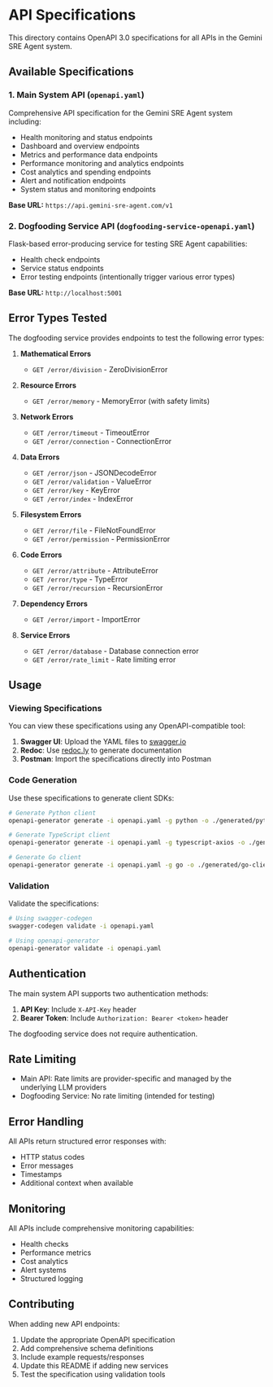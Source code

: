 # API Specifications

This directory contains OpenAPI 3.0 specifications for all APIs in the Gemini SRE Agent system.

## Available Specifications

### 1. Main System API (`openapi.yaml`)

Comprehensive API specification for the Gemini SRE Agent system including:

- Health monitoring and status endpoints
- Dashboard and overview endpoints
- Metrics and performance data endpoints
- Performance monitoring and analytics endpoints
- Cost analytics and spending endpoints
- Alert and notification endpoints
- System status and monitoring endpoints

**Base URL:** `https://api.gemini-sre-agent.com/v1`

### 2. Dogfooding Service API (`dogfooding-service-openapi.yaml`)

Flask-based error-producing service for testing SRE Agent capabilities:

- Health check endpoints
- Service status endpoints
- Error testing endpoints (intentionally trigger various error types)

**Base URL:** `http://localhost:5001`

## Error Types Tested

The dogfooding service provides endpoints to test the following error types:

1. **Mathematical Errors**
   - `GET /error/division` - ZeroDivisionError

2. **Resource Errors**
   - `GET /error/memory` - MemoryError (with safety limits)

3. **Network Errors**
   - `GET /error/timeout` - TimeoutError
   - `GET /error/connection` - ConnectionError

4. **Data Errors**
   - `GET /error/json` - JSONDecodeError
   - `GET /error/validation` - ValueError
   - `GET /error/key` - KeyError
   - `GET /error/index` - IndexError

5. **Filesystem Errors**
   - `GET /error/file` - FileNotFoundError
   - `GET /error/permission` - PermissionError

6. **Code Errors**
   - `GET /error/attribute` - AttributeError
   - `GET /error/type` - TypeError
   - `GET /error/recursion` - RecursionError

7. **Dependency Errors**
   - `GET /error/import` - ImportError

8. **Service Errors**
   - `GET /error/database` - Database connection error
   - `GET /error/rate_limit` - Rate limiting error

## Usage

### Viewing Specifications

You can view these specifications using any OpenAPI-compatible tool:

1. **Swagger UI**: Upload the YAML files to [swagger.io](https://editor.swagger.io/)
2. **Redoc**: Use [redoc.ly](https://redoc.ly/) to generate documentation
3. **Postman**: Import the specifications directly into Postman

### Code Generation

Use these specifications to generate client SDKs:

```bash
# Generate Python client
openapi-generator generate -i openapi.yaml -g python -o ./generated/python-client

# Generate TypeScript client
openapi-generator generate -i openapi.yaml -g typescript-axios -o ./generated/typescript-client

# Generate Go client
openapi-generator generate -i openapi.yaml -g go -o ./generated/go-client
```

### Validation

Validate the specifications:

```bash
# Using swagger-codegen
swagger-codegen validate -i openapi.yaml

# Using openapi-generator
openapi-generator validate -i openapi.yaml
```

## Authentication

The main system API supports two authentication methods:

1. **API Key**: Include `X-API-Key` header
2. **Bearer Token**: Include `Authorization: Bearer <token>` header

The dogfooding service does not require authentication.

## Rate Limiting

- Main API: Rate limits are provider-specific and managed by the underlying LLM providers
- Dogfooding Service: No rate limiting (intended for testing)

## Error Handling

All APIs return structured error responses with:

- HTTP status codes
- Error messages
- Timestamps
- Additional context when available

## Monitoring

All APIs include comprehensive monitoring capabilities:

- Health checks
- Performance metrics
- Cost analytics
- Alert systems
- Structured logging

## Contributing

When adding new API endpoints:

1. Update the appropriate OpenAPI specification
2. Add comprehensive schema definitions
3. Include example requests/responses
4. Update this README if adding new services
5. Test the specification using validation tools
